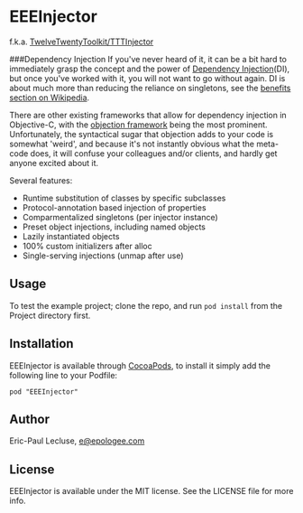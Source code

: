 # EEEInjector

<!--[![Version](http://cocoapod-badges.herokuapp.com/v/EEEInjector/badge.png)](http://cocoadocs.org/docsets/EEEInjector)
[![Platform](http://cocoapod-badges.herokuapp.com/p/EEEInjector/badge.png)](http://cocoadocs.org/docsets/EEEInjector)-->

f.k.a. [TwelveTwentyToolkit/TTTInjector](https://github.com/TwelveTwenty/TwelveTwentyToolkit-ObjC)

###Dependency Injection
If you've never heard of it, it can be a bit hard to immediately grasp the concept and the power of [Dependency Injection](http://en.wikipedia.org/wiki/Dependency_injection#Highly_coupled_dependency)(DI), but once you've worked with it, you will not want to go without again. DI is about much more than reducing the reliance on singletons, see the [benefits section on Wikipedia](http://en.wikipedia.org/wiki/Dependency_injection#Benefits). 

There are other existing frameworks that allow for dependency injection in Objective-C, with the [objection framework](https://github.com/atomicobject/objection) being the most prominent. Unfortunately, the syntactical sugar that objection adds to your code is somewhat 'weird', and because it's not instantly obvious what the meta-code does, it will confuse your colleagues and/or clients, and hardly get anyone excited about it.

Several features:

+ Runtime substitution of classes by specific subclasses
+ Protocol-annotation based injection of properties
+ Comparmentalized singletons (per injector instance)
+ Preset object injections, including named objects
+ Lazily instantiated objects
+ 100% custom initializers after alloc
+ Single-serving injections (unmap after use)

## Usage

To test the example project; clone the repo, and run `pod install` from the Project directory first.

## Installation

EEEInjector is available through [CocoaPods](http://cocoapods.org), to install
it simply add the following line to your Podfile:

    pod "EEEInjector"

## Author

Eric-Paul Lecluse, e@epologee.com

## License

EEEInjector is available under the MIT license. See the LICENSE file for more info.

